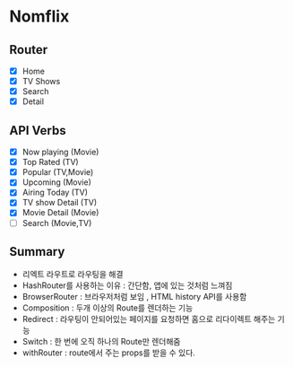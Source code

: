 # Nomflix

## Router

- [x] Home
- [x] TV Shows
- [x] Search
- [x] Detail

## API Verbs

- [x] Now playing (Movie)
- [x] Top Rated (TV)
- [x] Popular (TV,Movie)
- [x] Upcoming (Movie)
- [x] Airing Today (TV)
- [x] TV show Detail (TV)
- [x] Movie Detail (Movie)
- [ ] Search (Movie,TV)

## Summary

- 리엑트 라우트로 라우팅을 해결
- HashRouter를 사용하는 이유 : 간단함, 앱에 있는 것처럼 느껴짐
- BrowserRouter : 브라우저처럼 보임 , HTML history API를 사용함
- Composition : 두개 이상의 Route를 렌더하는 기능
- Redirect : 라우팅이 안되어있는 페이지를 요청하면 홈으로 리다이렉트 해주는 기능
- Switch : 한 번에 오직 하나의 Route만 렌더해줌
- withRouter : route에서 주는 props를 받을 수 있다.
